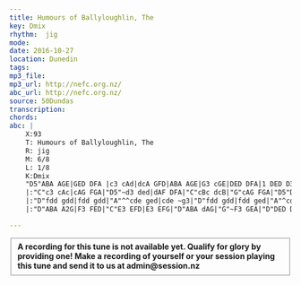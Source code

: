 ```yaml
---
title: Humours of Ballyloughlin, The
key: Dmix
rhythm:  jig
mode:
date: 2016-10-27
location: Dunedin
tags:
mp3_file:
mp3_url: http://nefc.org.nz/
abc_url: http://nefc.org.nz/
source: 50Dundas
transcription:
chords: 
abc: |
    X:93
    T: Humours of Ballyloughlin, The
    R: jig
    M: 6/8
    L: 1/8
    K:Dmix
    "D5"ABA AGE|GED DFA |c3 cAd|dcA GFD|ABA AGE|G3 cGE|DED DFA|1 DED D3:|2 DED D2 B|
    |:"C"c3 cAc|cAG FGA|"D5"~d3 ded|dAF DFA|"C"cBc dcB|"G"cAG FGA|"D5"DED DFA|1 DED D2 B:|2 DED D2 e|
    |:"D"fdd gdd|fdd gdd|"A"^^cde ged|cde ~g3|"D"fdd gdd|fdd ged|"A"^cde gag|1"D"ed^c d2 e:|2 "D"ed^c d=cB|
    |:"D"ABA A2G|F3 FED|"C"E3 EFD|E3 EFG|"D"ABA dAG|"G"~F3 GEA|"D"DED DFA|1 DED D2 A:|2DED D3|

---
```

<fieldset><strong>A recording for this tune is not available yet. Qualify for glory by providing one!
Make a recording of yourself or your session playing this tune and send it to us at admin@session.nz</strong></fieldset><br />
